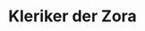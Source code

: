 ---
layout: home
title: Kleriker der Zora
categories:
  - advclass
next_class:
  - Orakel des Wassers
---